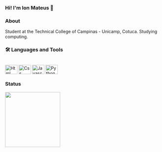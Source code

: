 ### Hi! I'm Ion Mateus 👋

### About

Student at the Technical College of Campinas - Unicamp, Cotuca. Studying computing.

### 🛠 Languages and Tools

<div style="display: inline_block"><br>
      
 <img align="center" alt="Html" height="30" width="40" src="https://cdn.jsdelivr.net/gh/devicons/devicon/icons/html5/html5-original.svg">      
 <img align="center" alt="Css" height="30" width="40" src="https://cdn.jsdelivr.net/gh/devicons/devicon/icons/css3/css3-original.svg">      
 <img align="center" alt="Javascript" height="30" width="40" src="https://cdn.jsdelivr.net/gh/devicons/devicon/icons/javascript/javascript-original.svg">      
 <img align="center" alt="Python" height="30" width="40" src="https://cdn.jsdelivr.net/gh/devicons/devicon/icons/python/python-original.svg">
 
</div>



### Status

  <img height="180em" src="https://github-readme-stats.vercel.app/api?username=ionmateus&bg_color=30,e8e8e8,212121&title_color=000&text_color=000"/>

